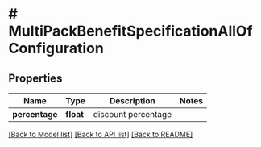 # # MultiPackBenefitSpecificationAllOfConfiguration

## Properties

Name | Type | Description | Notes
------------ | ------------- | ------------- | -------------
**percentage** | **float** | discount percentage | 

[[Back to Model list]](../../README.md#documentation-for-models) [[Back to API list]](../../README.md#documentation-for-api-endpoints) [[Back to README]](../../README.md)


